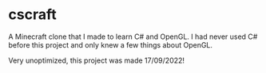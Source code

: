# cscraft
A Minecraft clone that I made to learn C# and OpenGL. I had never used C# before this project and only knew a few things about OpenGL.

Very unoptimized, this project was made 17/09/2022!
